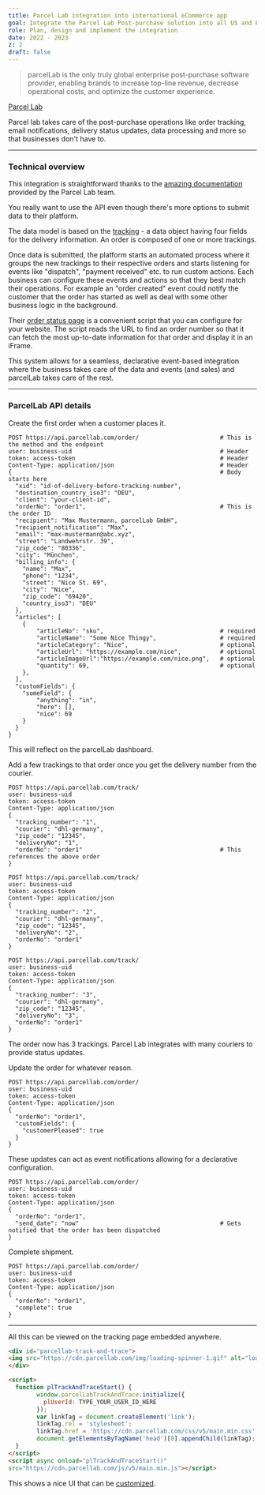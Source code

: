 ```yaml
---
title: Parcel Lab integration into international eCommerce app
goal: Integrate the Parcel Lab Post-purchase solution into all US and European WOSG websites
role: Plan, design and implement the integration
date: 2022 - 2023
z: 2
draft: false
---
```


> parcelLab is the only truly global enterprise post-purchase software provider, enabling brands to increase top-line revenue, decrease operational costs, and optimize the customer experience.


[Parcel Lab](https://parcellab.com/)


Parcel lab takes care of the post-purchase operations like order tracking, email notifications, delivery status updates, data processing and more so that businesses don't have to.


---

### Technical overview

This integration is straightforward thanks to the [amazing documentation](https://how.parcellab.works/docs/) provided by the Parcel Lab team.

You really want to use the API even though there's more options to submit data to their platform.

The data model is based on the [tracking](https://how.parcellab.works/docs/onboarding/data-model) - a data object having four fields for the delivery information. An order is composed of one or more trackings.

Once data is submitted, the platform starts an automated process where it groups the new trackings to their respective orders and starts listening for events like
"dispatch", "payment received" etc. to run custom actions. Each business can configure these events and actions so that they best match their operations.
For example an "order created" event could notify the customer that the order has started as well as deal with some other business logic in the background.

Their [order status page](https://how.parcellab.works/docs/track-and-communicate/order-status-page) is a convenient script that you can configure for your website.
The script reads the URL to find an order number so that it can fetch the most up-to-date information for that order and display it in an iFrame.

This system allows for a seamless, declarative event-based integration where the business takes care of the data and events (and sales) and parcelLab takes care of the rest.

---

### ParcelLab API details

Create the first order when a customer places it.

```hurl
POST https://api.parcellab.com/order/                       # This is the method and the endpoint
user: business-uid                                          # Header
token: access-token                                         # Header
Content-Type: application/json                              # Header
{                                                           # Body starts here
  "xid": "id-of-delivery-before-tracking-number",
  "destination_country_iso3": "DEU",
  "client": "your-client-id",
  "orderNo": "order1",                                      # This is the order ID
  "recipient": "Max Mustermann, parcelLab GmbH",
  "recipient_notification": "Max",
  "email": "max-mustermann@abc.xyz",
  "street": "Landwehrstr. 39",
  "zip_code": "80336",
  "city": "München",
  "billing_info": {
    "name": "Max",
    "phone": "1234",
    "street": "Nice St. 69",
    "city": "Nice",
    "zip_code": "69420",
    "country_iso3": "DEU"
  },
  "articles": [
    {
        "articleNo": "sku",                                 # required
        "articleName": "Some Nice Thingy",                  # required
        "articleCategory": "Nice",                          # optional
        "articleUrl": "https://example.com/nice",           # optional
        "articleImageUrl":"https://example.com/nice.png",   # optional
        "quantity": 69,                                     # optional
    },
  ],
  "customFields": {
    "someField": {
        "anything": "in",
        "here": [],
        "nice": 69
    }
  }
}
```

This will reflect on the parcelLab dashboard.

Add a few trackings to that order once you get the delivery number from the courier.

```hurl
POST https://api.parcellab.com/track/
user: business-uid
token: access-token
Content-Type: application/json
{
  "tracking_number": "1",
  "courier": "dhl-germany",
  "zip_code": "12345",
  "deliveryNo": "1",
  "orderNo": "order1"                                       # This references the above order
}

POST https://api.parcellab.com/track/
user: business-uid
token: access-token
Content-Type: application/json
{
  "tracking_number": "2",
  "courier": "dhl-germany",
  "zip_code": "12345",
  "deliveryNo": "2",
  "orderNo": "order1"
}

POST https://api.parcellab.com/track/
user: business-uid
token: access-token
Content-Type: application/json
{
  "tracking_number": "3",
  "courier": "dhl-germany",
  "zip_code": "12345",
  "deliveryNo": "3",
  "orderNo": "order1"
}
```

The order now has 3 trackings. Parcel Lab integrates with many couriers to provide status updates.

Update the order for whatever reason.

```hurl
POST https://api.parcellab.com/order/
user: business-uid
token: access-token
Content-Type: application/json
{
  "orderNo": "order1",
  "customFields": {
    "customerPleased": true
  }
}
```

These updates can act as event notifications allowing for a declarative configuration.

```hurl
POST https://api.parcellab.com/order/
user: business-uid
token: access-token
Content-Type: application/json
{
  "orderNo": "order1",
  "send_date": "now"                                        # Gets notified that the order has been dispatched
}
```

Complete shipment.

```hurl
POST https://api.parcellab.com/order/
user: business-uid
token: access-token
Content-Type: application/json
{
  "orderNo": "order1",
  "complete": true
}
```

---

All this can be viewed on the tracking page embedded anywhere.

```html
<div id="parcellab-track-and-trace">
<img src="https://cdn.parcellab.com/img/loading-spinner-1.gif" alt="loading" />
</div>

<script>
  function plTrackAndTraceStart() {
        window.parcelLabTrackAndTrace.initialize({
          plUserId: TYPE_YOUR_USER_ID_HERE
        });
        var linkTag = document.createElement('link');
        linkTag.rel = 'stylesheet';
        linkTag.href = 'https://cdn.parcellab.com/css/v5/main.min.css';
        document.getElementsByTagName('head')[0].appendChild(linkTag);
  }
</script>
<script async onload="plTrackAndTraceStart()"
src="https://cdn.parcellab.com/js/v5/main.min.js"></script>
```

This shows a nice UI that can be [customized](https://how.parcellab.works/docs/track-and-communicate/order-status-page/configuration#additional-options).

